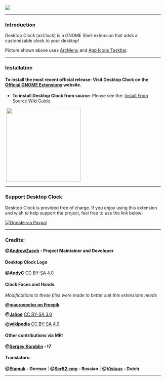 ![](https://gitlab.com/arcmenu/arcmenu-assets/raw/master/images/azClock.png)

-----
### Introduction

Desktop Clock (azClock) is a GNOME Shell extension that adds a customizable clock to your desktop!

Picture shown above uses [ArcMenu](https://extensions.gnome.org/extension/3628/arcmenu/) and [App Icons Taskbar](https://extensions.gnome.org/extension/4944/app-icons-taskbar/).

-----

### Installation

#### To install the most recent official release: Visit Desktop Clock on the [Official GNOME Extensions](https://extensions.gnome.org/extension/5156/desktop-clock/) website.

- **To install Desktop Clock from source**: Please see the: [Install From Source Wiki Guide](https://gitlab.com/AndrewZaech/azclock/-/wikis/Install-From-Source-Guide).

<p align="left">
       <a href="https://extensions.gnome.org/extension/5156/desktop-clock/" >
    <img src="https://gitlab.com/arcmenu/arcmenu-assets/raw/master/images/get-it-ego.png" width="240" style="margin-left: 4px"/>
    </a>

-----

### Support Desktop Clock

Desktop Clock is provided free of charge. If you enjoy using this extension and wish to help support the project, feel free to use the link below!

[![Donate via Paypal](https://gitlab.com/arcmenu/arcmenu-assets/raw/master/images/paypal_donate.png)](https://www.paypal.com/donate/?cmd=_donations&business=53CWA7NR743WC&item_name=Support+Desktop+Clock&currency_code=USD&source=url)

-----

### Credits:

**@[AndrewZaech](https://gitlab.com/AndrewZaech) - Project Maintainer and Developer**

#### Desktop Clock Logo

**@[AndyC](https://gitlab.com/LinxGem33)** [CC BY-SA 4.0](https://creativecommons.org/licenses/by-sa/4.0/)

#### Clock Faces and Hands 

*Modifications to these files were made to better suit this extensions needs*

**@[macrovector on Freepik](https://www.freepik.com/free-vector/clock-watch-collection-set-dial-with-seconds-arrow_13031502.htm)**

**@[Jahoe](https://commons.wikimedia.org/wiki/User:Jahoe)** [CC BY-SA 3.0](https://creativecommons.org/licenses/by-sa/3.0/)

**@[wikipedia](https://commons.wikimedia.org/wiki/File:Swiss_railway_clock_1.svg)** [CC BY-SA 4.0](https://creativecommons.org/licenses/by-sa/4.0/)

#### Other contributions via MR:

**@[Sergey Korablin](https://gitlab.com/skorablin) - !7**

#### Translators:
**@[Etamuk](https://gitlab.com/Etamuk) - German** | **@[Ser82-png](https://gitlab.com/Ser82-png) - Russian** | **@[Vistaus](https://gitlab.com/Vistaus) - Dutch**

-----
